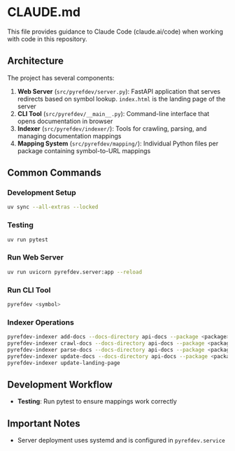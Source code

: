 # CLAUDE.md

This file provides guidance to Claude Code (claude.ai/code) when working with code in this repository.

## Architecture

The project has several components:

1. **Web Server** (`src/pyrefdev/server.py`): FastAPI application that serves redirects based on symbol lookup. `index.html` is the landing page of the server
2. **CLI Tool** (`src/pyrefdev/__main__.py`): Command-line interface that opens documentation in browser
3. **Indexer** (`src/pyrefdev/indexer/`): Tools for crawling, parsing, and managing documentation mappings
4. **Mapping System** (`src/pyrefdev/mapping/`): Individual Python files per package containing symbol-to-URL mappings

## Common Commands

### Development Setup
```bash
uv sync --all-extras --locked
```

### Testing
```bash
uv run pytest
```

### Run Web Server
```bash
uv run uvicorn pyrefdev.server:app --reload
```

### Run CLI Tool
```bash
pyrefdev <symbol>
```

### Indexer Operations
```bash
pyrefdev-indexer add-docs --docs-directory api-docs --package <package> --url <API reference doc root URL>
pyrefdev-indexer crawl-docs --docs-directory api-docs --package <package>
pyrefdev-indexer parse-docs --docs-directory api-docs --package <package>
pyrefdev-indexer update-docs --docs-directory api-docs --package <package>
pyrefdev-indexer update-landing-page
```

## Development Workflow

- **Testing**: Run pytest to ensure mappings work correctly

## Important Notes

- Server deployment uses systemd and is configured in `pyrefdev.service`
